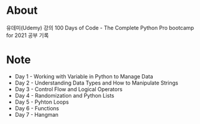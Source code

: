 # About
유데미(Udemy) 강의 
100 Days of Code - The Complete Python Pro bootcamp for 2021
공부 기록

# Note
- Day 1 - Working with Variable in Python to Manage Data
- Day 2 - Understanding Data Types and How to Manipulate Strings
- Day 3 - Control Flow and Logical Operators
- Day 4 - Randomization and Python Lists
- Day 5 - Pyhton Loops
- Day 6 - Functions
- Day 7 - Hangman
